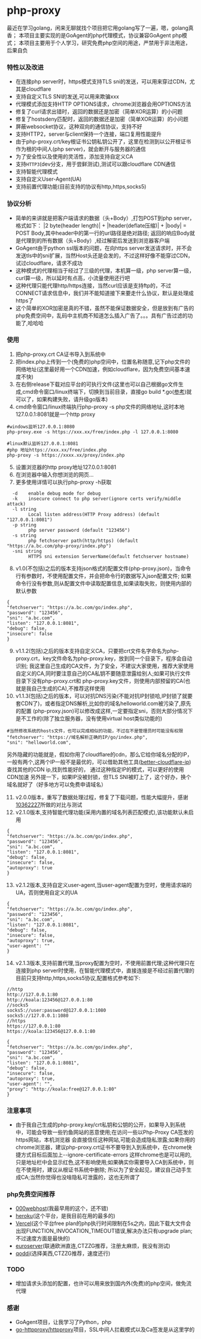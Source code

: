 # php-proxy
最近在学习golang，闲来无聊就找个项目把它用golang写了一遍，嗯，golang真香；
本项目主要实现的是GoAgent的php代理模式，协议兼容GoAgent php模式；
本项目主要用于个人学习，研究免费php空间的用途，严禁用于非法用途，后果自负

### 特性以及改进
- 在连接php server时，https模式支持TLS sni的发送，可以用来穿过CDN，尤其是cloudflare
- 支持自定义TLS SNI的发送,可以用来欺骗xxx
- 代理模式添加支持HTTP OPTIONS请求，chrome浏览器会用OPTIONS方法
- 修复了curl请求出错时，返回的数据还是加密（简单XOR运算）的小问题
- 修复了hostsdeny匹配时，返回的数据还是加密（简单XOR运算）的小问题
- 屏蔽websocket协议，这种双向的通信协议，支持不好
- 支持HTTP2，server与client保持一个连接，端口复用性能提升
- 由于php-proxy.crt/key根证书公钥私钥公开了，这里在检测到以公开根证书作为根的中间人(php server)，就会断开与服务器的通信
- 为了安全性以及使用的灵活性，添加支持自定义CA
- 支持`HTTP3`(dev分支，用于尝鲜测试),测试可以跟cloudflare CDN通信
- 支持智能代理模式
- 支持自定义User-Agent(UA)
- 支持前置代理功能(目前支持的协议有http,https,socks5)

### 协议分析
- 简单的来讲就是把客户端请求的数据（头+Body）,打包POST到php server，格式如下：
|2 byte(header length)| + |header(deflate压缩)| + |body| = POST Body,其中header中的第一行的url路径是绝对路径;
返回的响应Body就是代理到的所有数据（头+Body）,经过解密后发送到浏览器客户端
- GoAgent由于python ssl版本的问题，在向https server发送请求时，并不会发送tls中的sni扩展，当然Host头还是会发的，不过这样好像不能穿过CDN，试过cloudflare，请求不成功
- 这种模式的代理相当于经过了三级的代理，本机算一级，php server算一级，curl算一级，所以延时有点高，小流量使用还行吧
- 这种代理只能代理http/https连接，当然curl应该是支持ftp的，不过CONNECT请求信息中，我们并不能知道接下来要走什么协议，默认是处理成https了
- 这个简单的XOR加密是真的不错，虽然不能保证数据安全，但是放到有广告的php免费空间中，乱码中主机商不知道怎么插入广告了。。。具有广告过滤的功能了,哈哈哈

### 使用
1. 把php-proxy.crt CA证书导入到系统中
2. 把index.php上传到一个(免费的)php空间中，位置名称随意,记下php文件的网络地址(这里最好用一个CDN加速，例如cloudflare，因为免费空间基本速度不快)
3. 在右侧release下载对应平台的可执行文件(这里也可以自己根据go文件生成,cmd命令窗口/linux终端下，切换到当前目录，直接go build \*.go([参考](https://github.com/koalabearguo/php-proxy/wiki))就可以了，如果构建失败，请升级go版本)
4. cmd命令窗口/linux终端执行php-proxy -s php文件的网络地址,这时本地127.0.0.1:8081就是一个http proxy
```
#windows监听127.0.0.1:8080
php-proxy.exe -s https://xxx.xx/free/index.php -l 127.0.0.1:8080

#linux默认监听127.0.0.1:8081
#php 地址https://xxx.xx/free/index.php
php-proxy -s https://xxxx.xx/proxy/index.php
```
5. 设置浏览器的http proxy地址127.0.0.1:8081
6. 在浏览器中输入你想浏览的网页...
7. 更多使用详情可以执行php-proxy -h获取
```
  -d    enable debug mode for debug
  -k    insecure connect to php server(ignore certs verify/middle attack)
  -l string
        Local listen address(HTTP Proxy address) (default "127.0.0.1:8081")
  -p string
        php server password (default "123456")
  -s string
        php fetchserver path(http/https) (default "https://a.bc.com/php-proxy/index.php")
  -sni string
        HTTPS sni extension ServerName(default fetchserver hostname)
```
8. v1.0(不包括)之后的版本支持json格式的配置文件(php-proxy.json)，当命令行有参数时，不使用配置文件，并会把命令行的数据写入json配置文件;
如果命令行没有参数,则从配置文件中读取配置信息,如果读取失败，则使用内部的默认参数
```
{
"fetchserver": "https://a.bc.com/go/index.php",
"password": "123456",
"sni": "a.bc.com",
"listen": "127.0.0.1:8081",
"debug": false,
"insecure": false
}

```
9. v1.1.2(包括)之后的版本支持自定义CA，只要把crt文件名字命名为php-proxy.crt，key文件命名为php-proxy.key，放到同一个目录下，程序会自动识别;
我这里自己生成的CA文件，为了安全，不建议大家使用，推荐大家使用自定义的CA,同时要注意自己的CA私钥不要随意泄露给别人;如果可执行文件目录下没有php-proxy.crt和
php-proxy.key文件，则使用内部预留的CA(也就是我自己生成的CA),不推荐这样使用
10. v1.1.3(包括)之后的版本，可以对抗DNS污染(不能对抗IP封锁哈,IP封锁了就要套CDN了)，或者指定DNS解析,比如你的域名helloworld.com被污染了,原先的配置
(php-proxy.json)可以修改成这样,一定要指定sni，否则大部分情况下是不工作的(除了独立服务器，没有使用virtual host类似功能的)
```
#当然修改系统的hosts文件，也可以完成相似的功能，不过在不是管理员时可能没有权限
"fetchserver": "https://域名解析正确的IP/go/index.php",
"sni": "helloworld.com",
```
另外隐藏的功能就是，假如你用了cloudflare的cdn，那么它给你域名分配的IP，一般有两个,这两个IP一般不是最优的，可以借助其他工具([better-cloudflare-ip](https://github.com/badafans/better-cloudflare-ip))查找其他的CDN ip,找到性能好的，
通过这种指定IP的模式，可以更好的使用CDN加速
另外提一下，如果IP没被封锁，但TLS SNI被盯上了，这个好办，换个域名就好了（好多地方可以免费申请域名）

11. v2.0.0版本，重写了数据处理过程，修复了下载问题，性能大幅提升，感谢[10362227](https://github.com/10362227)所做的对比与测试
12. v2.1.0版本,支持智能代理功能(采用内置的域名列表匹配模式),该功能默认未启用
```
{
"fetchserver": "https://a.bc.com/go/index.php",
"password": "123456",
"sni": "a.bc.com",
"listen": "127.0.0.1:8081",
"debug": false,
"insecure": false,
"autoproxy": true
}
```
13. v2.1.2版本,支持自定义user-agent,当user-agent配置为空时，使用请求端的UA，否则使用自定义的UA
```
{
"fetchserver": "https://a.bc.com/go/index.php",
"password": "123456",
"sni": "a.bc.com",
"listen": "127.0.0.1:8081",
"debug": false,
"insecure": false,
"autoproxy": true,
"user-agent": ""
}
```
14. v2.1.3版本,支持前置代理,当proxy配置为空时，不使用前置代理;这种代理只在连接到php server时使用，在智能代理模式中，直接连接是不经过前置代理的
目前只支持http,https,socks5协议,配置格式参考如下:
```
//http
http://127.0.0.1:80
http://koala:123456@127.0.0.1:80
//socks5
socks5://user:password@127.0.0.1:1080
socks5://127.0.0.1:1080
//https
https://127.0.0.1:80
https://koala:123456@127.0.0.1:80
```
```
{
"fetchserver": "https://a.bc.com/go/index.php",
"password": "123456",
"sni": "a.bc.com",
"listen": "127.0.0.1:8081",
"debug": false,
"insecure": false,
"autoproxy": true,
"user-agent": "",
"proxy": "http://koala:free@127.0.0.1:80"
}
```
### 注意事项
- 由于我自己生成的php-proxy.key/crt私钥和公钥的公开，如果导入到系统中，可能会导致一些钓鱼网站的恶意使用;在访问一些以Php-Proxy CA签发的https网站，本机浏览器
会直接信任这种网站,可能会造成隐私泄露;如果你用的chrome浏览器，建议php-proxy.crt证书不要导到入到系统中，在chrome快捷方式目标后面加上--ignore-certificate-errors
这样chrome也是可以用的,只是地址栏中会显示红色,这不影响使用;如果确实你需要导入CA到系统中，则在不使用时，建议从根证书系统中删除;
所以为了安全起见，建议自己动手生成CA;当然你觉得也没啥隐私可泄露的，这也无所谓了

### php免费空间推荐
- [000webhost](https://www.000webhost.com/)(我最早用的这个，还不错)
- [heroku](https://www.heroku.com/)(这个平台，是我目前在用的最多的)
- [Vercel](https://vercel.com/)(这个平台free plan的php执行时间限制在5s之内，因此下载大文件会出现FUNCTION_INVOCATION_TIMEOUT错误,解决办法只有upgrade plan;不过速度方面是最快的) 
- [euroserver](https://euroserver.es/)(联通欧洲直连,CTZZG推荐，注册太麻烦，我没有测试)
- [qoddi](https://app.qoddi.com/)(选择美西,CTZZG推荐，速度还行)

### TODO
- 增加请求头添加的配置，也许可以用来放到国内外(免费)的php空间，做免流代理

### 感谢
- GoAgent项目，让我学习了Python，php
- [go-httpproxy/httpproxy](https://github.com/go-httpproxy/httpproxy)项目，SSL中间人拦截模式以及Ca签发是从这里学的
